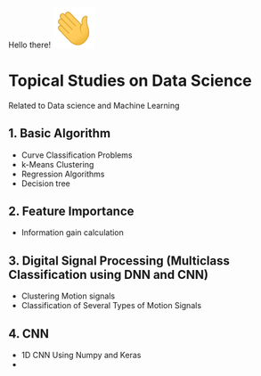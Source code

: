 Hello there! <img src="https://raw.githubusercontent.com/ABSphreak/ABSphreak/master/gifs/Hi.gif" width="75px">

# Topical Studies on Data Science
Related to Data science and Machine Learning

## 1. Basic Algorithm 
   * Curve Classification Problems
   * k-Means Clustering
   * Regression Algorithms 
   * Decision tree 

## 2. Feature Importance 
   * Information gain calculation

## 3. Digital Signal Processing (Multiclass Classification using DNN and CNN) 
   * Clustering Motion signals 
   * Classification of Several Types of Motion Signals

## 4. CNN 
   * 1D CNN Using Numpy and Keras 
   * 
